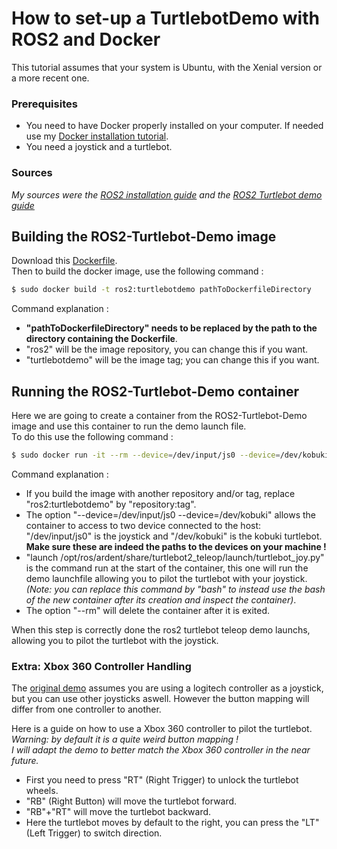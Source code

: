 # How to set-up a TurtlebotDemo with ROS2 and Docker
This tutorial assumes that your system is Ubuntu, with the Xenial version or a more recent one.  

### Prerequisites
- You need to have Docker properly installed on your computer. If needed use my [Docker installation tutorial](https://github.com/CARMinesDouai/PhaROS2/blob/master/Docker%20Installation/DockerInstallationTutorial.md).
- You need a joystick and a turtlebot.
### Sources
*My sources were the [ROS2 installation guide](https://github.com/ros2/ros2/wiki/Linux-Install-Debians) and the [ROS2 Turtlebot demo guide](https://github.com/ros2/turtlebot2_demo)*

## Building the ROS2-Turtlebot-Demo image
Download this [Dockerfile](https://github.com/CARMinesDouai/PhaROS2/blob/master/ROS2/TurtlebotDemo/Dockerfile).  
Then to build the docker image, use the following command :
```bash
$ sudo docker build -t ros2:turtlebotdemo pathToDockerfileDirectory
```
Command explanation :
- **"pathToDockerfileDirectory" needs to be replaced by the path to the directory containing the Dockerfile**.
- "ros2" will be the image repository, you can change this if you want.
- "turtlebotdemo" will be the image tag; you can change this if you want.

## Running the ROS2-Turtlebot-Demo container
Here we are going to create a container from the ROS2-Turtlebot-Demo image and use this container to run the demo launch file.  
To do this use the following command :
```bash
$ sudo docker run -it --rm --device=/dev/input/js0 --device=/dev/kobuki ros2:turtlebotdemo launch /opt/ros/ardent/share/turtlebot2_teleop/launch/turtlebot_joy.py
```
Command explanation :
- If you build the image with another repository and/or tag, replace "ros2:turtlebotdemo" by "repository:tag".
- The option "--device=/dev/input/js0 --device=/dev/kobuki" allows the container to access to two device connected to the host: "/dev/input/js0" is the joystick and "/dev/kobuki" is the kobuki turtlebot.   
**Make sure these are indeed the paths to the devices on your machine !**
- "launch /opt/ros/ardent/share/turtlebot2_teleop/launch/turtlebot_joy.py" is the command run at the start of the container, this one will run the demo launchfile allowing you to pilot the turtlebot with your joystick.
*(Note: you can replace this command by "bash" to instead use the bash of the new container after its creation and inspect the container)*.
- The option "--rm" will delete the container after it is exited.  

When this step is correctly done the ros2 turtlebot teleop demo launchs, allowing you to pilot the turtlebot with the joystick.

### Extra: Xbox 360 Controller Handling 
The [original demo](https://github.com/ros2/turtlebot2_demo) assumes you are using a logitech controller as a joystick, but you can use other joysticks aswell. However the button mapping will differ from one controller to another.  

Here is a guide on how to use a Xbox 360 controller to pilot the turtlebot.  
*Warning: by default it is a quite weird button mapping !   
I will adapt the demo to better match the Xbox 360 controller in the near future.* 
- First you need to press "RT" (Right Trigger) to unlock the turtlebot wheels.
- "RB" (Right Button) will move the turtlebot forward.
- "RB"+"RT" will move the turtlebot backward.
- Here the turtlebot moves by default to the right, you can press the "LT" (Left Trigger) to switch direction.
